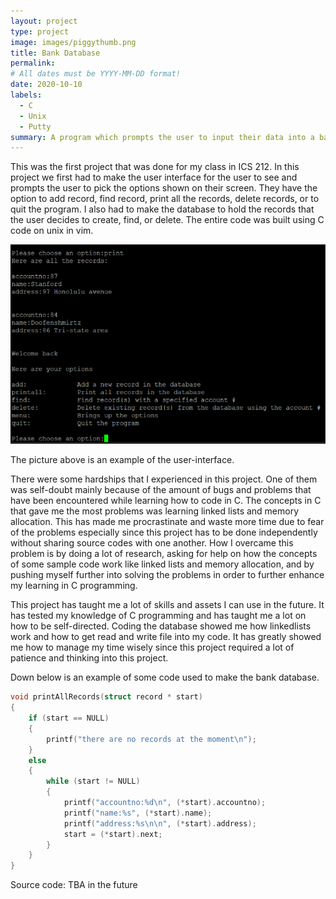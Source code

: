```yaml
---
layout: project
type: project
image: images/piggythumb.png
title: Bank Database
permalink: 
# All dates must be YYYY-MM-DD format!
date: 2020-10-10
labels:
  - C
  - Unix
  - Putty
summary: A program which prompts the user to input their data into a bank database as a project for ICS 212.
---
```


This was the first project that was done for my class in ICS 212. In this project we first had to make the user interface for the user to see and prompts the user to pick the options shown on their screen. They have the option to add record, find record, print all the records, delete records, or to quit the program. I also had to make the database to hold the records that the user decides to create, find, or delete. The entire code was built using C code on unix in vim. 

<img class="database image" src="../images/smallexample.png">

The picture above is an example of the user-interface.

There were some hardships that I experienced in this project. One of them was self-doubt mainly because of the amount of bugs and problems that have been encountered while learning how to code in C. The concepts in C that gave me the most problems was learning linked lists and memory allocation. This has made me procrastinate and waste more time due to fear of the problems especially since this project has to be done independently without sharing source codes with one another. How I overcame this problem is by doing a lot of research, asking for help on how the concepts of some sample code work like linked lists and memory allocation, and by pushing myself further into solving the problems in order to further enhance my learning in C programming.

This project has taught me a lot of skills and assets I can use in the future. It has tested my knowledge of C programming and has taught me a lot on how to be self-directed. Coding the database showed me how linkedlists work and how to get read and write file into my code. It has greatly showed me how to manage my time wisely since this project required a lot of patience and thinking into this project. 

Down below is an example of some code used to make the bank database.

```c
void printAllRecords(struct record * start)
{
    if (start == NULL)
    {
        printf("there are no records at the moment\n");
    }
    else
    {
        while (start != NULL)
        {
            printf("accountno:%d\n", (*start).accountno);
            printf("name:%s", (*start).name);
            printf("address:%s\n\n", (*start).address);
            start = (*start).next;
        }
    }
}
```

Source code: TBA in the future
